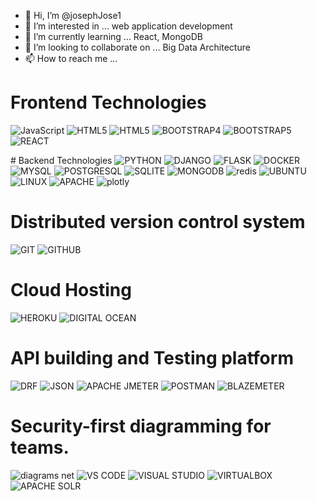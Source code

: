 - 👋 Hi, I’m @josephJose1
- 👀 I’m interested in ... web application development
- 🌱 I’m currently learning ... React, MongoDB
- 💞️ I’m looking to collaborate on ... Big Data Architecture
- 📫 How to reach me ...


# Frontend Technologies
<p>
<img src="https://img.shields.io/badge/javascript-F7DF1E.svg?style=for-the-badge&amp;logo=javascript&amp;logoColor=323330" alt="JavaScript" data-canonical-src="#" style="max-width: 100%;">
<img src="https://img.shields.io/badge/-HTML-%23EBEBEB?style=for-the-badge&logo=html5&amp" alt="HTML5" data-canonical-src="#" style="max-width: 100%;">
<img src="https://img.shields.io/badge/-CSS3-%232965f1?style=for-the-badge&logo=CSS3&amp" alt="HTML5" data-canonical-src="#" style="max-width: 100%;">
<img src="https://img.shields.io/badge/-Bootstrap5-%23e5e1ea?style=for-the-badge&logo=bootstrap&amp" alt="BOOTSTRAP4" data-canonical-src="#" style="max-width: 100%;">
<img src="https://img.shields.io/badge/-Bootstrap5-%23712cf9?style=for-the-badge&logo=bootstrap&amp" alt="BOOTSTRAP5" data-canonical-src="#" style="max-width: 100%;">
<img src="https://img.shields.io/badge/-react-%23384d54?style=for-the-badge&logo=react&amp" alt="REACT" data-canonical-src="#" style="max-width: 100%;">

</p>
# Backend Technologies
     
<img src="https://img.shields.io/badge/-python-%23ffde57?style=for-the-badge&logo=python&amp" alt="PYTHON" data-canonical-src="#" style="max-width: 100%;">
<img src="https://img.shields.io/badge/-Django-%23092e20?style=for-the-badge&logo=django&amp" alt="DJANGO" data-canonical-src="#" style="max-width: 100%;">     
<img src="https://img.shields.io/badge/-Flask%20-%23004b6b?style=for-the-badge&logo=flask&amp" alt="FLASK" data-canonical-src="#" style="max-width: 100%;">

<img src="https://img.shields.io/badge/-Docker-%23384d54?style=for-the-badge&logo=docker&amp" alt="DOCKER" data-canonical-src="#" style="max-width: 100%;">
       
<img src="https://img.shields.io/badge/-mysql-%23f29111?style=for-the-badge&logo=mysql&amp" alt="MYSQL" data-canonical-src="#" style="max-width: 100%; display: inline;">
 
<img src="https://img.shields.io/badge/-postgresql-%23D6EFFC?style=for-the-badge&logo=postgresql&amp" alt="POSTGRESQL" data-canonical-src="#" style="max-width: 100%;">
 
<img src="https://img.shields.io/badge/-sqlite-%23044a64?style=for-the-badge&logo=sqlite&amp" alt="SQLITE" data-canonical-src="#" style="max-width: 100%;">

<img src="https://img.shields.io/badge/-mongodb-%23061621?style=for-the-badge&logo=mongodb&amp" alt="MONGODB" data-canonical-src="#" style="max-width: 100%;">
 
<img src="https://img.shields.io/badge/-REDIS%20-%23161f31?style=for-the-badge&logo=redis&amp" alt="redis" data-canonical-src="#" style="max-width: 100%;">
 
<img src="https://img.shields.io/badge/-ubuntu-%23333?style=for-the-badge&logo=ubuntu&amp" alt="UBUNTU" data-canonical-src="#" style="max-width: 100%;">
 
<img src="https://img.shields.io/badge/-linux-%23333?style=for-the-badge&logo=linux&amp" alt="LINUX" data-canonical-src="#" style="max-width: 100%;">
 
<img src="https://img.shields.io/badge/-apache%20server-%23cb2138?style=for-the-badge&logo=apache&amp" alt="APACHE" data-canonical-src="#" style="max-width: 100%;">

<img src="https://img.shields.io/badge/-Plotly Dash-%23000?style=for-the-badge&logo=plotly&amp" alt="plotly" data-canonical-src="#" style="max-width: 100%;">
 
# Distributed version control system
<p>
<img src="https://img.shields.io/badge/-Git%20-%23f0efe7?style=for-the-badge&logo=git&amp" alt="GIT" data-canonical-src="#" style="max-width: 100%;">

<img src="https://img.shields.io/badge/-Github%20-%23f3d776?style=for-the-badge&logo=github&amp" alt="GITHUB" data-canonical-src="#" style="max-width: 100%;">
</p>

# Cloud Hosting

<p>
<img src="https://img.shields.io/badge/-heroku-%2379589F?style=for-the-badge&logo=heroku&amp" alt="HEROKU" data-canonical-src="#" style="max-width: 100%;">

<img src="https://img.shields.io/badge/-DIGITAL%20OCEAN-%2305628a?style=for-the-badge&logo=digitalocean&amp" alt="DIGITAL OCEAN" data-canonical-src="#" style="max-width: 100%;">
</p>

# API building and Testing platform
<p>
<img src="https://img.shields.io/badge/-Django Rest Framework-%23A30000?style=for-the-badge&logo=django&amp" alt="DRF" data-canonical-src="#" style="max-width: 100%;">       
     
<img src="https://img.shields.io/badge/-json%20-%23faf0e6?style=for-the-badge&logo=json&amp" alt="JSON" data-canonical-src="#" style="max-width: 100%;">

<img src="https://img.shields.io/badge/-apache%20jmeter-%23cb2138?style=for-the-badge&logo=apache&amp" alt="APACHE JMETER" data-canonical-src="#" style="max-width: 100%;">

<img src="https://img.shields.io/badge/-POSTMAN-%23ffb091?style=for-the-badge&logo=postman&amp" alt="POSTMAN" data-canonical-src="#" style="max-width: 100%;">

<img src="https://img.shields.io/badge/-BLAZEMETER-%23cb2138?style=for-the-badge&logo=blazemeter&amp" alt="BLAZEMETER" data-canonical-src="#" style="max-width: 100%;">
</p>

# Security-first diagramming for teams.
<img src="https://img.shields.io/badge/-diagrams.net%20-%23f8f9fa?style=for-the-badge&logo=diagramsdotnet&amp" alt="diagrams net" data-canonical-src="#" style="max-width: 100%;">


<img src="https://img.shields.io/badge/-Visual%20Studio%20Code%20-%23007acc?style=for-the-badge&logo=visualstudiocode&amp" alt="VS CODE" data-canonical-src="#" style="max-width: 100%;">


<img src="https://img.shields.io/badge/-Visual%20Studio%20-%235d438e?style=for-the-badge&logo=visualstudio&amp" alt="VISUAL STUDIO" data-canonical-src="#" style="max-width: 100%;">

<img src="https://img.shields.io/badge/-VirtualBox%20-%230277bd?style=for-the-badge&logo=virtualbox&amp" alt="VIRTUALBOX" data-canonical-src="#" style="max-width: 100%;">

<img src="https://img.shields.io/badge/-Apache%20Solr%20-%23fff?style=for-the-badge&logo=apachesolr&amp" alt="APACHE SOLR" data-canonical-src="#" style="max-width: 100%;">

<!---
josephJose1/josephJose1 is a ✨ special ✨ repository because its `README.md` (this file) appears on your GitHub profile.
You can click the Preview link to take a look at your changes.
--->
